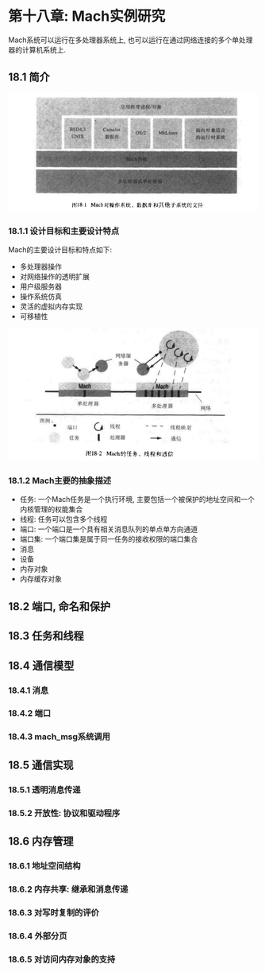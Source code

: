 # 第十八章: Mach实例研究 #

Mach系统可以运行在多处理器系统上, 也可以运行在通过网络连接的多个单处理器的计算机系统上.

## 18.1 简介 ##

![Mach](./images/image18-01.png)

### 18.1.1 设计目标和主要设计特点 ###

Mach的主要设计目标和特点如下:

- 多处理器操作
- 对网络操作的透明扩展
- 用户级服务器
- 操作系统仿真
- 灵活的虚拟内存实现
- 可移植性

![Mach的任务, 线程和通信](./images/image18-02.png)

### 18.1.2 Mach主要的抽象描述 ###

- 任务: 一个Mach任务是一个执行环境, 主要包括一个被保护的地址空间和一个内核管理的权能集合
- 线程: 任务可以包含多个线程
- 端口: 一个端口是一个具有相关消息队列的单点单方向通道
- 端口集: 一个端口集是属于同一任务的接收权限的端口集合
- 消息
- 设备
- 内存对象
- 内存缓存对象

## 18.2 端口, 命名和保护 ##

## 18.3 任务和线程 ##

## 18.4 通信模型 ##

### 18.4.1 消息 ###

### 18.4.2 端口 ###

### 18.4.3 mach_msg系统调用 ###

## 18.5 通信实现 ##

### 18.5.1 透明消息传递 ###

### 18.5.2 开放性: 协议和驱动程序 ###

## 18.6 内存管理 ##

### 18.6.1 地址空间结构 ###

### 18.6.2 内存共享: 继承和消息传递 ###

### 18.6.3 对写时复制的评价 ###

### 18.6.4 外部分页 ###

### 18.6.5 对访问内存对象的支持 ###
